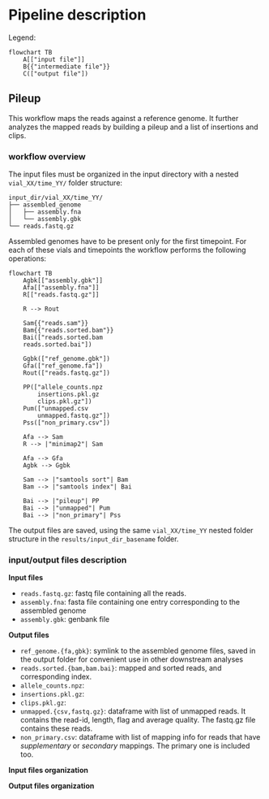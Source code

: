 # Pipeline description

Legend:
```mermaid
flowchart TB
    A[["input file"]]
    B{{"intermediate file"}}
    C(["output file"])
```

## Pileup

This workflow maps the reads against a reference genome. It further analyzes the mapped reads by building a pileup and a list of insertions and clips.

### workflow overview

The input files must be organized in the input directory with a nested `vial_XX/time_YY/` folder structure:

```
input_dir/vial_XX/time_YY/
├── assembled_genome
│   ├── assembly.fna
│   └── assembly.gbk
└── reads.fastq.gz
```

Assembled genomes have to be present only for the first timepoint. For each of these vials and timepoints the workflow performs the following operations:

```mermaid
flowchart TB
    Agbk[["assembly.gbk"]]
    Afa[["assembly.fna"]]
    R[["reads.fastq.gz"]]
    
    R --> Rout

    Sam{{"reads.sam"}}
    Bam{{"reads.sorted.bam"}}
    Bai(["reads.sorted.bam
    reads.sorted.bai"])

    Ggbk(["ref_genome.gbk"])
    Gfa(["ref_genome.fa"])
    Rout(["reads.fastq.gz"])

    PP(["allele_counts.npz
        insertions.pkl.gz
        clips.pkl.gz"])
    Pum(["unmapped.csv
        unmapped.fastq.gz"])
    Pss(["non_primary.csv"])

    Afa --> Sam
    R --> |"minimap2"| Sam

    Afa --> Gfa
    Agbk --> Ggbk

    Sam --> |"samtools sort"| Bam
    Bam --> |"samtools index"| Bai

    Bai --> |"pileup"| PP
    Bai --> |"unmapped"| Pum
    Bai --> |"non_primary"| Pss
```

The output files are saved, using the same `vial_XX/time_YY` nested folder structure in the `results/input_dir_basename` folder.

### input/output files description

**Input files**
- `reads.fastq.gz`: fastq file containing all the reads.
- `assembly.fna`: fasta file containing one entry corresponding to the assembled genome
- `assembly.gbk`: genbank file 

**Output files**
- `ref_genome.{fa,gbk}`: symlink to the assembled genome files, saved in the output folder for convenient use in other downstream analyses
- `reads.sorted.{bam,bam.bai}`: mapped and sorted reads, and corresponding index.
- `allele_counts.npz`:
- `insertions.pkl.gz`:
- `clips.pkl.gz`:
- `unmapped.{csv,fastq.gz}`: dataframe with list of unmapped reads. It contains the read-id, length, flag and average quality. The fastq.gz file contains these reads.
- `non_primary.csv`: dataframe with list of mapping info for reads that have *supplementary* or *secondary* mappings. The primary one is included too.

**Input files organization**

**Output files organization**


